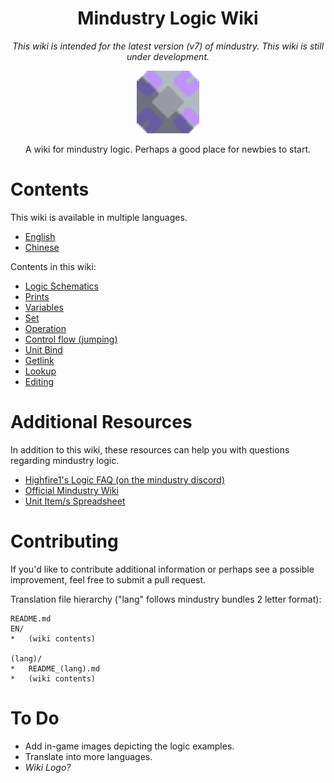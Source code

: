 <h1 align="center">Mindustry Logic Wiki</h1>
<p align="center" style="font-style:italic">
This wiki is intended for the latest version (v7) of mindustry. This wiki is still under development.
</p>
<p align="center">
  <img src="https://raw.githubusercontent.com/Anuken/Mindustry/master/core/assets-raw/sprites/blocks/logic/micro-processor.png" width="100">
</p>
<p align="center">
A wiki for mindustry logic.
Perhaps a good place for newbies to start.
</p>
<div></div>



# Contents

This wiki is available in multiple languages.
- [English](README.md)
- [Chinese](CN/README_CN.md)

Contents in this wiki:
- [Logic Schematics](EN/schematics.md)
- [Prints](EN/print.md)
- [Variables](EN/variables.md)
- [Set](EN/set.md)
- [Operation](EN/op.md)
- [Control flow (jumping)](EN/controlflow.md)
- [Unit Bind](EN/ubind.md)
- [Getlink](EN/getlink.md)
- [Lookup](EN/lookup.md)
- [Editing](EN/editing.md)


# Additional Resources

In addition to this wiki, these resources can help you with questions regarding mindustry logic.
- [Highfire1's Logic FAQ (on the mindustry discord)](https://discord.com/channels/391020510269669376/742769933926269069/869780706052694036)
- [Official Mindustry Wiki](https://mindustrygame.github.io/wiki/logic/0-introduction/)
- [Unit Item/s Spreadsheet](https://docs.google.com/spreadsheets/d/1SSjyXksK-T47bs8-kjzEd0IY8GRl9gsZrn_UYB6NLDg/edit?usp=sharing)

# Contributing

If you'd like to contribute additional information or perhaps see a possible improvement,
feel free to submit a pull request.

Translation file hierarchy ("lang" follows mindustry bundles 2 letter format):
```
README.md
EN/
*   (wiki contents)

(lang)/
*   README_(lang).md
*   (wiki contents)
```

# To Do

- Add in-game images depicting the logic examples.
- Translate into more languages.
- *Wiki Logo?*
